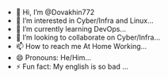 - 👋 Hi, I’m @Dovakhin772
- 👀 I’m interested in Cyber/Infra and Linux...
- 🌱 I’m currently learning DevOps...
- 💞️ I’m looking to collaborate on Cyber/Infra...
- 📫 How to reach me At Home Working...
- 😄 Pronouns: He/Him...
- ⚡ Fun fact: My english is so bad ...

<!---
Dovakhin772/Dovakhin772 is a ✨ special ✨ repository because its `README.md` (this file) appears on your GitHub profile.
You can click the Preview link to take a look at your changes.
--->
